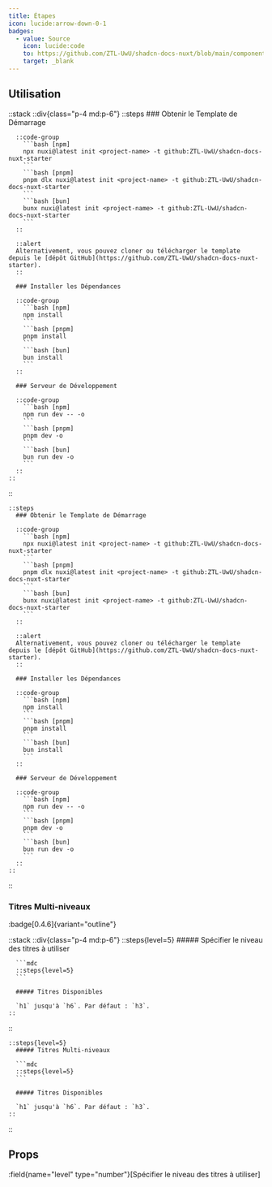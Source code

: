 ```yaml
---
title: Étapes
icon: lucide:arrow-down-0-1
badges:
  - value: Source
    icon: lucide:code
    to: https://github.com/ZTL-UwU/shadcn-docs-nuxt/blob/main/components/content/Steps.vue
    target: _blank
---
```


## Utilisation

::stack
  ::div{class="p-4 md:p-6"}
    ::steps
      ### Obtenir le Template de Démarrage

      ::code-group
        ```bash [npm]
        npx nuxi@latest init <project-name> -t github:ZTL-UwU/shadcn-docs-nuxt-starter
        ```
        ```bash [pnpm]
        pnpm dlx nuxi@latest init <project-name> -t github:ZTL-UwU/shadcn-docs-nuxt-starter
        ```
        ```bash [bun]
        bunx nuxi@latest init <project-name> -t github:ZTL-UwU/shadcn-docs-nuxt-starter
        ```
      ::

      ::alert
      Alternativement, vous pouvez cloner ou télécharger le template depuis le [dépôt GitHub](https://github.com/ZTL-UwU/shadcn-docs-nuxt-starter).
      ::

      ### Installer les Dépendances

      ::code-group
        ```bash [npm]
        npm install
        ```
        ```bash [pnpm]
        pnpm install
        ```
        ```bash [bun]
        bun install
        ```
      ::

      ### Serveur de Développement

      ::code-group
        ```bash [npm]
        npm run dev -- -o
        ```
        ```bash [pnpm]
        pnpm dev -o
        ```
        ```bash [bun]
        bun run dev -o
        ```
      ::
    ::
  ::
  ```mdc height=400
  ::steps
    ### Obtenir le Template de Démarrage

    ::code-group
      ```bash [npm]
      npx nuxi@latest init <project-name> -t github:ZTL-UwU/shadcn-docs-nuxt-starter
      ```
      ```bash [pnpm]
      pnpm dlx nuxi@latest init <project-name> -t github:ZTL-UwU/shadcn-docs-nuxt-starter
      ```
      ```bash [bun]
      bunx nuxi@latest init <project-name> -t github:ZTL-UwU/shadcn-docs-nuxt-starter
      ```
    ::

    ::alert
    Alternativement, vous pouvez cloner ou télécharger le template depuis le [dépôt GitHub](https://github.com/ZTL-UwU/shadcn-docs-nuxt-starter).
    ::

    ### Installer les Dépendances

    ::code-group
      ```bash [npm]
      npm install
      ```
      ```bash [pnpm]
      pnpm install
      ```
      ```bash [bun]
      bun install
      ```
    ::

    ### Serveur de Développement

    ::code-group
      ```bash [npm]
      npm run dev -- -o
      ```
      ```bash [pnpm]
      pnpm dev -o
      ```
      ```bash [bun]
      bun run dev -o
      ```
    ::
  ::
  ```
::

### Titres Multi-niveaux
:badge[0.4.6]{variant="outline"}

::stack
  ::div{class="p-4 md:p-6"}
    ::steps{level=5}
      ##### Spécifier le niveau des titres à utiliser

      ```mdc
      ::steps{level=5}
      ```

      ##### Titres Disponibles

      `h1` jusqu'à `h6`. Par défaut : `h3`.
    ::
  ::
  ```mdc
  ::steps{level=5}
    ##### Titres Multi-niveaux

    ```mdc
    ::steps{level=5}
    ```

    ##### Titres Disponibles

    `h1` jusqu'à `h6`. Par défaut : `h3`.
  ::
  ```
::

## Props

:field{name="level" type="number"}[Spécifier le niveau des titres à utiliser]
